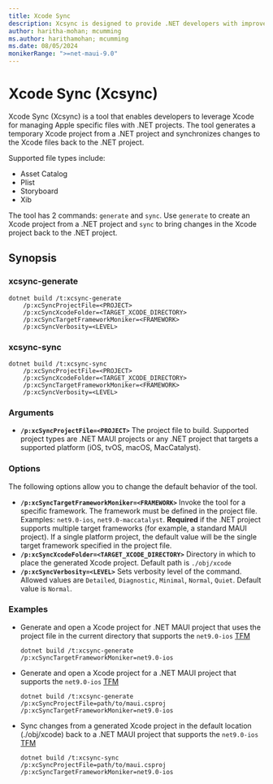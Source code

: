```yaml
---
title: Xcode Sync
description: Xcsync is designed to provide .NET developers with improved support for editing Apple specific files
author: haritha-mohan; mcumming
ms.author: harithamohan; mcumming
ms.date: 08/05/2024
monikerRange: ">=net-maui-9.0"
---
```

# Xcode Sync (Xcsync)

Xcode Sync (Xcsync) is a tool that enables developers to leverage Xcode for managing Apple specific files with .NET projects. The tool generates a temporary Xcode project from a .NET project and synchronizes changes to the Xcode files back to the .NET project.

Supported file types include:

- Asset Catalog
- Plist
- Storyboard
- Xib

The tool has 2 commands: `generate` and `sync`. Use `generate` to create an Xcode project from a .NET project and `sync` to bring changes in the Xcode project back to the .NET project.

## Synopsis

### xcsync-generate

```dotnetcli
dotnet build /t:xcsync-generate
    /p:xcSyncProjectFile=<PROJECT>
    /p:xcSyncXcodeFolder=<TARGET_XCODE_DIRECTORY>
    /p:xcSyncTargetFrameworkMoniker=<FRAMEWORK>
    /p:xcSyncVerbosity=<LEVEL>
```

### xcsync-sync

```dotnetcli
dotnet build /t:xcsync-sync
    /p:xcSyncProjectFile=<PROJECT>
    /p:xcSyncXcodeFolder=<TARGET_XCODE_DIRECTORY>
    /p:xcSyncTargetFrameworkMoniker=<FRAMEWORK>
    /p:xcSyncVerbosity=<LEVEL>
```

### Arguments

- **`/p:xcSyncProjectFile=<PROJECT>`**
  The project file to build. Supported project types are .NET MAUI projects or any .NET project that targets a supported platform (iOS, tvOS, macOS, MacCatalyst).

### Options

The following options allow you to change the default behavior of the tool.

- **`/p:xcSyncTargetFrameworkMoniker=<FRAMEWORK>`**
  Invoke the tool for a specific framework. The framework must be defined in the project file. Examples: `net9.0-ios`, `net9.0-maccatalyst`. **Required** if the .NET project supports multiple target frameworks (for example, a standard MAUI project). If a single platform project, the default value will be the single target framework specified in the project file.
- **`/p:xcSyncXcodeFolder=<TARGET_XCODE_DIRECTORY>`**
  Directory in which to place the generated Xcode project. Default path is `./obj/xcode`
- **`/p:xcSyncVerbosity=<LEVEL>`**
  Sets verbosity level of the command. Allowed values are `Detailed`, `Diagnostic`, `Minimal`, `Normal`, `Quiet`. Default value is `Normal`.

### Examples

- Generate and open a Xcode project for .NET MAUI project that uses the project file in the current directory that supports the `net9.0-ios` [TFM](https://learn.microsoft.com/dotnet/standard/frameworks)

    ```dotnetcli
    dotnet build /t:xcsync-generate /p:xcSyncTargetFrameworkMoniker=net9.0-ios
    ```

- Generate and open a Xcode project for a .NET MAUI project that supports the `net9.0-ios` [TFM](https://learn.microsoft.com/dotnet/standard/frameworks)

  ```dotnetcli
  dotnet build /t:xcsync-generate /p:xcSyncProjectFile=path/to/maui.csproj /p:xcSyncTargetFrameworkMoniker=net9.0-ios
  ```

- Sync changes from a generated Xcode project in the default location (./obj/xcode) back to a .NET MAUI project that supports the `net9.0-ios` [TFM](https://learn.microsoft.com/dotnet/standard/frameworks)

  ```dotnetcli
  dotnet build /t:xcsync-sync /p:xcSyncProjectFile=path/to/maui.csproj /p:xcSyncTargetFrameworkMoniker=net9.0-ios
  ```
